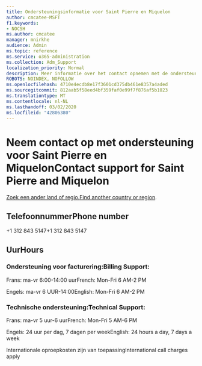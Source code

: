 ```yaml
---
title: Ondersteuningsinformatie voor Saint Pierre en Miquelon
author: cmcatee-MSFT
f1.keywords:
- NOCSH
ms.author: cmcatee
manager: mnirkhe
audience: Admin
ms.topic: reference
ms.service: o365-administration
ms.collection: Adm_Support
localization_priority: Normal
description: Meer informatie over het contact opnemen met de ondersteuning van uw land of regio.
ROBOTS: NOINDEX, NOFOLLOW
ms.openlocfilehash: 4710e4ecdb8e17f3601cd375db461e8357a4aded
ms.sourcegitcommit: 812aab5f58eed4bf359faf0e99f7f876af5b1023
ms.translationtype: MT
ms.contentlocale: nl-NL
ms.lasthandoff: 03/02/2020
ms.locfileid: "42806380"
---
```

# <a name="contact-support-for-saint-pierre-and-miquelon"></a><span data-ttu-id="60b1b-103">Neem contact op met ondersteuning voor Saint Pierre en Miquelon</span><span class="sxs-lookup"><span data-stu-id="60b1b-103">Contact support for Saint Pierre and Miquelon</span></span>

<span data-ttu-id="60b1b-104">[Zoek een ander land of regio.](../contact-support-for-business-products.md)</span><span class="sxs-lookup"><span data-stu-id="60b1b-104">[Find another country or region](../contact-support-for-business-products.md).</span></span>

## <a name="phone-number"></a><span data-ttu-id="60b1b-105">Telefoonnummer</span><span class="sxs-lookup"><span data-stu-id="60b1b-105">Phone number</span></span>
<span data-ttu-id="60b1b-106">+1 312 843 5147</span><span class="sxs-lookup"><span data-stu-id="60b1b-106">+1 312 843 5147</span></span>

## <a name="hours"></a><span data-ttu-id="60b1b-107">Uur</span><span class="sxs-lookup"><span data-stu-id="60b1b-107">Hours</span></span>
### <a name="billing-support"></a><span data-ttu-id="60b1b-108">Ondersteuning voor facturering:</span><span class="sxs-lookup"><span data-stu-id="60b1b-108">Billing Support:</span></span>

<span data-ttu-id="60b1b-109">Frans: ma-vr 6:00-14:00 uur</span><span class="sxs-lookup"><span data-stu-id="60b1b-109">French: Mon-Fri 6 AM-2 PM</span></span>

<span data-ttu-id="60b1b-110">Engels: ma-vr 6 UUR-14:00</span><span class="sxs-lookup"><span data-stu-id="60b1b-110">English: Mon-Fri 6 AM-2 PM</span></span>

### <a name="technical-support"></a><span data-ttu-id="60b1b-111">Technische ondersteuning:</span><span class="sxs-lookup"><span data-stu-id="60b1b-111">Technical Support:</span></span>

<span data-ttu-id="60b1b-112">Frans: ma-vr 5 uur-6 uur</span><span class="sxs-lookup"><span data-stu-id="60b1b-112">French: Mon-Fri 5 AM-6 PM</span></span>

<span data-ttu-id="60b1b-113">Engels: 24 uur per dag, 7 dagen per week</span><span class="sxs-lookup"><span data-stu-id="60b1b-113">English: 24 hours a day, 7 days a week</span></span>

<span data-ttu-id="60b1b-114">Internationale oproepkosten zijn van toepassing</span><span class="sxs-lookup"><span data-stu-id="60b1b-114">International call charges apply</span></span>

